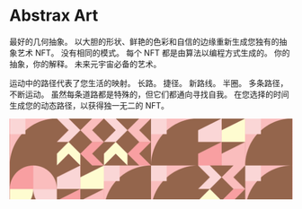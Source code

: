 # Abstrax Art

最好的几何抽象。 以大胆的形状、鲜艳的色彩和自信的边缘重新生成您独有的抽象艺术 NFT。 没有相同的模式。 每个 NFT 都是由算法以编程方式生成的。 你的抽象，你的解释。 未来元宇宙必备的艺术。

运动中的路径代表了您生活的映射。 长路。 捷径。 新路线。 半圈。 多条路径，不断运动。 虽然每条道路都是特殊的，但它们都通向寻找自我。 在您选择的时间生成您的动态路径，以获得独一无二的 NFT。

![unnamed](unnamed.png)
